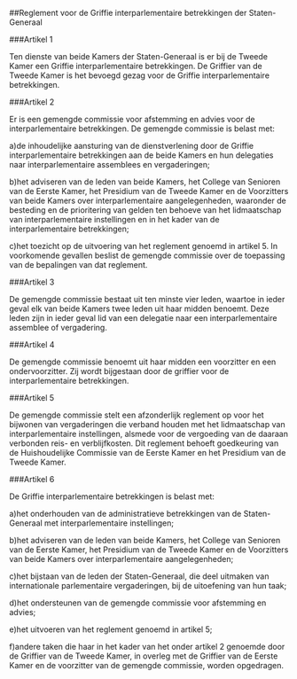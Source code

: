 <meta http-equiv='Content-Type' content='text/html; charset=utf-8' />

##Reglement voor de Griffie interparlementaire betrekkingen der Staten-Generaal

###Artikel 1 

Ten dienste van beide Kamers der Staten-Generaal is er bij de Tweede Kamer een Griffie interparlementaire betrekkingen. De Griffier van de Tweede Kamer is het bevoegd gezag voor de Griffie interparlementaire betrekkingen.

###Artikel 2 

Er is een gemengde commissie voor afstemming en advies voor de interparlementaire betrekkingen. De gemengde commissie is belast met:  

a)de inhoudelijke aansturing van de dienstverlening door de Griffie interparlementaire betrekkingen aan de beide Kamers en hun delegaties naar interparlementaire assemblees en vergaderingen; 

b)het adviseren van de leden van beide Kamers, het College van Senioren van de Eerste Kamer, het Presidium van de Tweede Kamer en de Voorzitters van beide Kamers over interparlementaire aangelegenheden, waaronder de besteding en de prioritering van gelden ten behoeve van het lidmaatschap van interparlementaire instellingen en in het kader van de interparlementaire betrekkingen; 

c)het toezicht op de uitvoering van het reglement genoemd in artikel 5. In voorkomende gevallen beslist de gemengde commissie over de toepassing van de bepalingen van dat reglement.

###Artikel 3 

De gemengde commissie bestaat uit ten minste vier leden, waartoe in ieder geval elk van beide Kamers twee leden uit haar midden benoemt. Deze leden zijn in ieder geval lid van een delegatie naar een interparlementaire assemblee of vergadering. 

###Artikel 4 

De gemengde commissie benoemt uit haar midden een voorzitter en een ondervoorzitter. Zij wordt bijgestaan door de griffier voor de interparlementaire betrekkingen.

###Artikel 5 

De gemengde commissie stelt een afzonderlijk reglement op voor het bijwonen van vergaderingen die verband houden met het lidmaatschap van interparlementaire instellingen, alsmede voor de vergoeding van de daaraan verbonden reis- en verblijfkosten. Dit reglement behoeft goedkeuring van de Huishoudelijke Commissie van de Eerste Kamer en het Presidium van de Tweede Kamer.

###Artikel 6 

De Griffie interparlementaire betrekkingen is belast met: 

a)het onderhouden van de administratieve betrekkingen van de Staten-Generaal met interparlementaire instellingen;

b)het adviseren van de leden van beide Kamers, het College van Senioren van de Eerste Kamer, het Presidium van de Tweede Kamer en de Voorzitters van beide Kamers over interparlementaire aangelegenheden;

c)het bijstaan van de leden der Staten-Generaal, die deel uitmaken van internationale parlementaire vergaderingen, bij de uitoefening van hun taak;

d)het ondersteunen van de gemengde commissie voor afstemming en advies;

e)het uitvoeren van het reglement genoemd in artikel 5;

f)andere taken die haar in het kader van het onder artikel 2 genoemde door de Griffier van de Tweede Kamer, in overleg met de Griffier van de Eerste Kamer en de voorzitter van de gemengde commissie, worden opgedragen. 
